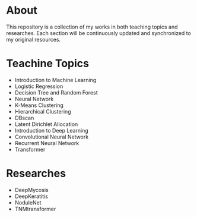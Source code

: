 # About
This repository is a collection of my works in both teaching topics and researches. Each section will be continuously updated and synchronized to my original resources.

# Teachine Topics  
- Introduction to Machine Learning  
- Logistic Regression  
- Decision Tree and Random Forest  
- Neural Network
- K-Means Clustering  
- Hierarchical Clustering  
- DBscan  
- Latent Dirichlet Allocation  
- Introduction to Deep Learning  
- Convolutional Neural Network 
- Recurrent Neural Network   
- Transformer

# Researches  
- DeepMycosis  
- DeepKeratitis  
- NoduleNet  
- TNMtransformer
